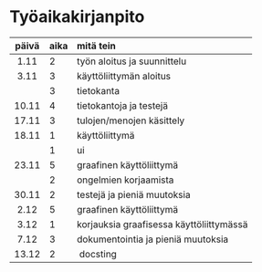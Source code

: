 # Työaikakirjanpito

| päivä | aika | mitä tein  |
| :----:|:-----| :-----|
| 1.11 | 2 | työn aloitus ja suunnittelu |
| 3.11 | 3 | käyttöliittymän aloitus |
| | 3 | tietokanta |
| 10.11 | 4 | tietokantoja ja testejä |
| 17.11 | 3 | tulojen/menojen käsittely |
| 18.11 | 1 | käyttöliittymä |
| | 1 | ui |
| 23.11 | 5 | graafinen käyttöliittymä |
| | 2 | ongelmien korjaamista |
| 30.11 | 2 | testejä ja pieniä muutoksia |
| 2.12 | 5 | graafinen käyttöliittymä |
| 3.12 | 1 | korjauksia graafisessa käyttöliittymässä |
| 7.12 | 3 | dokumentointia ja pieniä muutoksia |
| 13.12 | 2 | docsting |